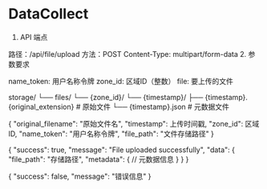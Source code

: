 # DataCollect

1. API 端点

路径：/api/file/upload
方法：POST
Content-Type: multipart/form-data
2. 参数要求

name_token: 用户名称令牌
zone_id: 区域ID（整数）
file: 要上传的文件


storage/
└── files/
    └── {zone_id}/
        └── {timestamp}/
            ├── {timestamp}.{original_extension}  # 原始文件
            └── {timestamp}.json                 # 元数据文件

{
    "original_filename": "原始文件名",
    "timestamp": 上传时间戳,
    "zone_id": 区域ID,
    "name_token": "用户名称令牌",
    "file_path": "文件存储路径"
}


{
    "success": true,
    "message": "File uploaded successfully",
    "data": {
        "file_path": "存储路径",
        "metadata": {
            // 元数据信息
        }
    }
}

{
    "success": false,
    "message": "错误信息"
}

